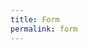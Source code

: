 ```yaml
---
title: Form
permalink: form
---
```


<script charset="utf-8" type="text/javascript" src="//js.hsforms.net/forms/shell.js"></script>
<script>
  hbspt.forms.create({
	portalId: "4507093",
	formId: "c747bbdc-de6c-47ef-98e6-cad0044be818"
});
</script>

